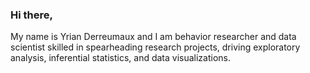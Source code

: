 ### Hi there, 

My name is Yrian Derreumaux and I am behavior researcher and data scientist skilled in spearheading research projects, driving exploratory analysis, inferential statistics, and data visualizations. 

<!--
**yrianderreumaux/yrianderreumaux** is a ✨ _special_ ✨ repository because its `README.md` (this file) appears on your GitHub profile.

Here are some ideas to get you started:

- 🔭 I’m currently working on ...
- 🌱 I’m currently learning ...
- 👯 I’m looking to collaborate on ...
- 🤔 I’m looking for help with ...
- 💬 Ask me about ...
- 📫 How to reach me: ...
- 😄 Pronouns: ...
- ⚡ Fun fact: ...
-->
